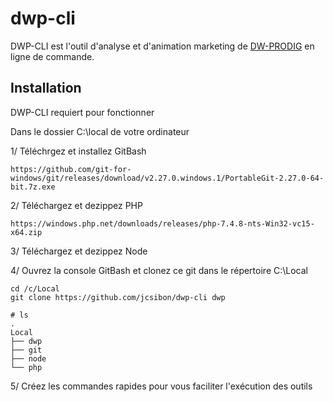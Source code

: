 # dwp-cli

DWP-CLI est l'outil d'analyse et d'animation marketing de [DW-PRODIG](https://prodig-qlf.apollo.total/) en ligne de commande.

## Installation

DWP-CLI requiert pour fonctionner 

Dans le dossier C:\local de votre ordinateur

1/ Téléchrgez et installez GitBash
```
https://github.com/git-for-windows/git/releases/download/v2.27.0.windows.1/PortableGit-2.27.0-64-bit.7z.exe
```

2/ Téléchargez et dezippez PHP
```
https://windows.php.net/downloads/releases/php-7.4.8-nts-Win32-vc15-x64.zip
```

3/ Téléchargez et dezippez Node


4/ Ouvrez la console GitBash et clonez ce git dans le répertoire C:\Local
```
cd /c/Local
git clone https://github.com/jcsibon/dwp-cli dwp
```

```
# ls
.
Local
├── dwp
├── git
├── node
└── php

```



5/ Créez les commandes rapides pour vous faciliter l'exécution des outils 
```
